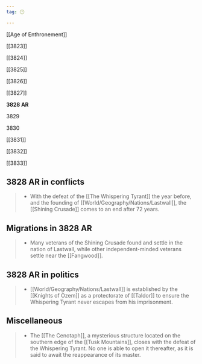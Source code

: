 ```yaml
---
tag: 🕛

---
```

[[Age of Enthronement]]


[[3823]]

[[3824]]

[[3825]]

[[3826]]

[[3827]]

**3828 AR**

3829

3830

[[3831]]

[[3832]]

[[3833]]



## 3828 AR in conflicts

>  - With the defeat of the [[The Whispering Tyrant]] the year before, and the founding of [[World/Geography/Nations/Lastwall]], the [[Shining Crusade]] comes to an end after 72 years.


## Migrations in 3828 AR

>  - Many veterans of the Shining Crusade found and settle in the nation of Lastwall, while other independent-minded veterans settle near the [[Fangwood]].


## 3828 AR in politics

>  - [[World/Geography/Nations/Lastwall]] is established by the [[Knights of Ozem]] as a protectorate of [[Taldor]] to ensure the Whispering Tyrant never escapes from his imprisonment.


## Miscellaneous

>  - The [[The Cenotaph]], a mysterious structure located on the southern edge of the [[Tusk Mountains]], closes with the defeat of the Whispering Tyrant.  No one is able to open it thereafter, as it is said to await the reappearance of its master.






